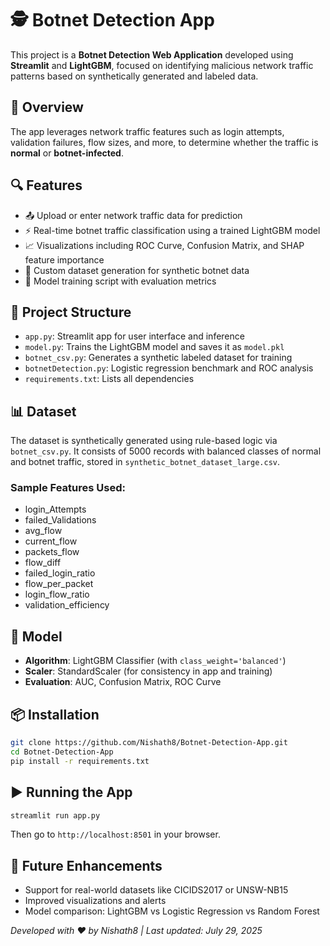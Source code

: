
# 🕵️ Botnet Detection App

This project is a **Botnet Detection Web Application** developed using **Streamlit** and **LightGBM**, focused on identifying malicious network traffic patterns based on synthetically generated and labeled data.

## 🚀 Overview

The app leverages network traffic features such as login attempts, validation failures, flow sizes, and more, to determine whether the traffic is **normal** or **botnet-infected**.

## 🔍 Features

- 📤 Upload or enter network traffic data for prediction
- ⚡ Real-time botnet traffic classification using a trained LightGBM model
- 📈 Visualizations including ROC Curve, Confusion Matrix, and SHAP feature importance
- 🧪 Custom dataset generation for synthetic botnet data
- 🧠 Model training script with evaluation metrics

## 📁 Project Structure

- `app.py`: Streamlit app for user interface and inference
- `model.py`: Trains the LightGBM model and saves it as `model.pkl`
- `botnet_csv.py`: Generates a synthetic labeled dataset for training
- `botnetDetection.py`: Logistic regression benchmark and ROC analysis
- `requirements.txt`: Lists all dependencies

## 📊 Dataset

The dataset is synthetically generated using rule-based logic via `botnet_csv.py`. It consists of 5000 records with balanced classes of normal and botnet traffic, stored in `synthetic_botnet_dataset_large.csv`.

### Sample Features Used:

- login_Attempts
- failed_Validations
- avg_flow
- current_flow
- packets_flow
- flow_diff
- failed_login_ratio
- flow_per_packet
- login_flow_ratio
- validation_efficiency

## 🧠 Model

- **Algorithm**: LightGBM Classifier (with `class_weight='balanced'`)
- **Scaler**: StandardScaler (for consistency in app and training)
- **Evaluation**: AUC, Confusion Matrix, ROC Curve

## 📦 Installation

```bash
git clone https://github.com/Nishath8/Botnet-Detection-App.git
cd Botnet-Detection-App
pip install -r requirements.txt
```

## ▶️ Running the App

```bash
streamlit run app.py
```

Then go to `http://localhost:8501` in your browser.


## 📌 Future Enhancements

- Support for real-world datasets like CICIDS2017 or UNSW-NB15
- Improved visualizations and alerts
- Model comparison: LightGBM vs Logistic Regression vs Random Forest



*Developed with ❤️ by Nishath8 | Last updated: July 29, 2025*
